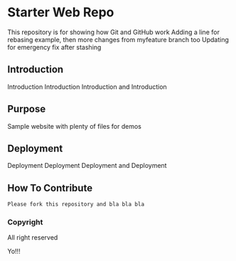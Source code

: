 # Starter Web Repo

This repository is for showing how Git and GitHub work
Adding a line for rebasing example, then more changes from myfeature branch too
Updating for emergency fix after stashing

## Introduction
 Introduction Introduction Introduction and Introduction
## Purpose

Sample website with plenty of files for demos

## Deployment

Deployment Deployment Deployment and Deployment



## How To Contribute

    Please fork this repository and bla bla bla

### Copyright
   All right reserved

Yo!!!
